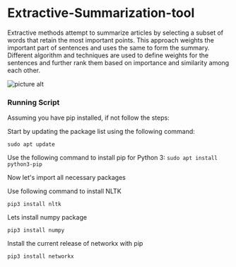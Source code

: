 # Extractive-Summarization-tool
Extractive methods attempt to summarize articles by selecting a subset of words that retain the most important points.  This approach weights the important part of sentences and uses the same to form the summary. Different algorithm and techniques are used to define weights for the sentences and further rank them based on importance and similarity among each other.

![picture alt](https://github.com/shubham769/Extractive-Text-Summarization-tool/blob/master/text.png)


### Running Script

Assuming you have pip installed, if not follow the steps: 

Start by updating the package list using the following command:


`sudo apt update`


Use the following command to install pip for Python 3:
`sudo apt install python3-pip`
 
Now let's import all necessary packages

Use following command to install NLTK 

`pip3 install nltk`

Lets install numpy package

`pip3 install numpy`

Install the current release of networkx with pip

`pip3 install networkx`
